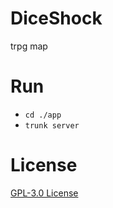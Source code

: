 # DiceShock

trpg map

# Run

-   `cd ./app`
-   `trunk server`

# License

[GPL-3.0 License](./LICENSE)
